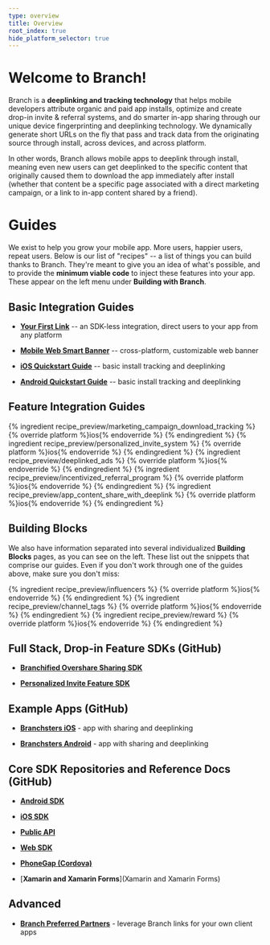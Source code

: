 ```yaml
---
type: overview
title: Overview
root_index: true
hide_platform_selector: true
---
```


# Welcome to Branch!

Branch is a **deeplinking and tracking technology** that helps mobile developers attribute organic and paid app installs, optimize and create drop-in invite & referral systems, and do smarter in-app sharing through our unique device fingerprinting and deeplinking technology. We dynamically generate short URLs on the fly that pass and track data from the originating source through install, across devices, and across platform.

In other words, Branch allows mobile apps to deeplink through install, meaning even new users can get deeplinked to the specific content that originally caused them to download the app immediately after install (whether that content be a specific page associated with a direct marketing campaign, or a link to in-app content shared by a friend).


# Guides

We exist to help you grow your mobile app. More users, happier users, repeat users. Below is our list of "recipes" -- a list of things you can build thanks to Branch. They're meant to give you an idea of what's possible, and to provide the **minimum viable code** to inject these features into your app. These appear on the left menu under **Building with Branch**.


## Basic Integration Guides

* [**Your First Link**](/recipes/your_first_link/ios/) -- an SDK-less integration, direct users to your app from any platform

* [**Mobile Web Smart Banner**](/recipes/your_first_link/ios/) -- cross-platform, customizable web banner

* [**iOS Quickstart Guide**](/recipes/quickstart/ios/) -- basic install tracking and deeplinking

* [**Android Quickstart Guide**](/recipes/quickstart/android/) -- basic install tracking and deeplinking


## Feature Integration Guides

{% ingredient recipe_preview/marketing_campaign_download_tracking %}
	{% override platform %}ios{% endoverride %}
{% endingredient %}
{% ingredient recipe_preview/personalized_invite_system %}
	{% override platform %}ios{% endoverride %}
{% endingredient %}
{% ingredient recipe_preview/deeplinked_ads %}
	{% override platform %}ios{% endoverride %}
{% endingredient %}
{% ingredient recipe_preview/incentivized_referral_program %}
	{% override platform %}ios{% endoverride %}
{% endingredient %}
{% ingredient recipe_preview/app_content_share_with_deeplink %}
	{% override platform %}ios{% endoverride %}
{% endingredient %}


## Building Blocks

We also have information separated into several individualized **Building Blocks** pages, as you can see on the left. These list out the snippets that comprise our guides. Even if you don't work through one of the guides above, make sure you don't miss:

{% ingredient recipe_preview/influencers %}
	{% override platform %}ios{% endoverride %}
{% endingredient %}
{% ingredient recipe_preview/channel_tags %}
	{% override platform %}ios{% endoverride %}
{% endingredient %}
{% ingredient recipe_preview/reward %}
	{% override platform %}ios{% endoverride %}
{% endingredient %}


## Full Stack, Drop-in Feature SDKs (GitHub)

* [**Branchified Overshare Sharing SDK**](https://github.com/BranchMetrics/overshare-deeplinking-kit)

* [**Personalized Invite Feature SDK**](https://github.com/BranchMetrics/Branch-iOS-Invite-SDK)


## Example Apps (GitHub)

* [**Branchsters iOS**](https://github.com/BranchMetrics/Branchster-iOS) - app with sharing and deeplinking

* [**Branchsters Android**](https://github.com/BranchMetrics/Branchster-Android) - app with sharing and deeplinking


## Core SDK Repositories and Reference Docs (GitHub)

* [**Android SDK**](https://github.com/BranchMetrics/Branch-Android-SDK)

* [**iOS SDK**](https://github.com/BranchMetrics/Branch-iOS-SDK)

* [**Public API**](https://github.com/BranchMetrics/Branch-Public-API)

* [**Web SDK**](https://github.com/BranchMetrics/Web-SDK)

* [**PhoneGap (Cordova)**](https://github.com/BranchMetrics/Branch_PhoneGap_SDK)

* [**Xamarin and Xamarin Forms**](Xamarin and Xamarin Forms)


## Advanced

* [**Branch Preferred Partners**](https://github.com/BranchMetrics/Branch-Integration-Guides/blob/master/bpp-guide.md) - leverage Branch links for your own client apps